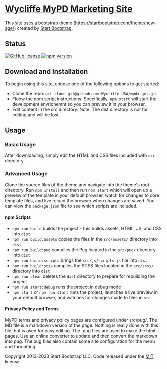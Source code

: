 # [Wycliffe MyPD Marketing Site](https://get.mypd.wycliffe.org)

This site uses a bootstrap theme (https://startbootstrap.com/theme/new-age/) created by [Start Bootstrap](https://startbootstrap.com/).

## Status

[![GitHub license](https://img.shields.io/badge/license-MIT-blue.svg)](https://raw.githubusercontent.com/StartBootstrap/startbootstrap-new-age/master/LICENSE)
[![npm version](https://img.shields.io/npm/v/startbootstrap-new-age.svg)](https://www.npmjs.com/package/startbootstrap-new-age)

## Download and Installation


To begin using this site, choose one of the following options to get started:

* Clone the repo: `git clone git@github.com:Wycliffe-USA/mpdx-get.git`
* Floow the npm script instructions.  Specifically, `npm start` will start the development envrionemnt so you can preview it in your browser.
* Edit content in the src directory.  Note: The dist directory is not for editing and will be lost.

## Usage

### Basic Usage

After downloading, simply edit the HTML and CSS files included with `src` directory.

### Advanced Usage

Clone the source files of the theme and navigate into the theme's root directory. Run `npm install` and then run `npm start` which will open up a preview of the template in your default browser, watch for changes to core template files, and live reload the browser when changes are saved. You can view the `package.json` file to see which scripts are included.

#### npm Scripts

* `npm run build` builds the project - this builds assets, HTML, JS, and CSS into `dist`
* `npm run build:assets` copies the files in the `src/assets/` directory into `dist`
* `npm run build:pug` compiles the Pug located in the `src/pug/` directory into `dist`
* `npm run build:scripts` brings the `src/js/scripts.js` file into `dist`
* `npm run build:scss` compiles the SCSS files located in the `src/scss/` directory into `dist`
* `npm run clean` deletes the `dist` directory to prepare for rebuilding the project
* `npm run start:debug` runs the project in debug mode
* `npm start` or `npm run start` runs the project, launches a live preview in your default browser, and watches for changes made to files in `src`

#### Privacy Policy and Terms
MyPD terms and privacy policy pages are configured under src/pug/.  The MD file is a markdown version of the page.  Nothing is really done with this file, but is used for easy editing.  The .pug files are used to make the html pages.  Use an online converter to update and then convert the markdown into pug.  The pug files also contain some site configuration for the menu and formatting.

Copyright 2013-2023 Start Bootstrap LLC. Code released under the [MIT](https://github.com/StartBootstrap/startbootstrap-new-age/blob/master/LICENSE) license.
